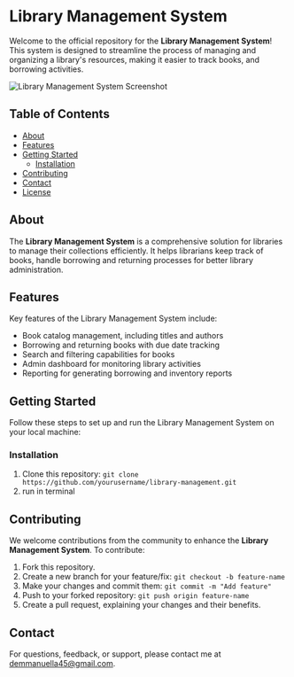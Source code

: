 # Library Management System

Welcome to the official repository for the **Library Management System**! This system is designed to streamline the process of managing and organizing a library's resources, making it easier to track books, and borrowing activities.

![Library Management System Screenshot](screenshot.png)

## Table of Contents
- [About](#about)
- [Features](#features)
- [Getting Started](#getting-started)
  - [Installation](#installation)
- [Contributing](#contributing)
- [Contact](#contact)
- [License](#license)

## About

The **Library Management System** is a comprehensive solution for libraries to manage their collections efficiently. It helps librarians keep track of books, handle borrowing and returning processes for better library administration.

## Features

Key features of the Library Management System include:
- Book catalog management, including titles and authors
- Borrowing and returning books with due date tracking
- Search and filtering capabilities for books
- Admin dashboard for monitoring library activities
- Reporting for generating borrowing and inventory reports

## Getting Started

Follow these steps to set up and run the Library Management System on your local machine:

### Installation

1. Clone this repository: `git clone https://github.com/yourusername/library-management.git`
2. run in terminal

## Contributing

We welcome contributions from the community to enhance the **Library Management System**. To contribute:
1. Fork this repository.
2. Create a new branch for your feature/fix: `git checkout -b feature-name`
3. Make your changes and commit them: `git commit -m "Add feature"`
4. Push to your forked repository: `git push origin feature-name`
5. Create a pull request, explaining your changes and their benefits.

## Contact

For questions, feedback, or support, please contact me at demmanuella45@gmail.com.
